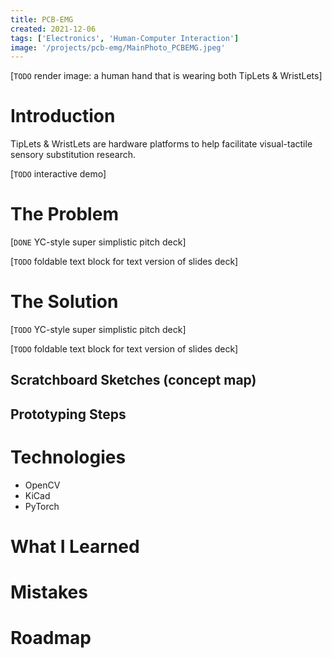 ```yaml
---
title: PCB-EMG
created: 2021-12-06
tags: ['Electronics', 'Human-Computer Interaction']
image: '/projects/pcb-emg/MainPhoto_PCBEMG.jpeg'
---
```


[`TODO` render image: a human hand that is wearing both TipLets & WristLets]

# Introduction

TipLets & WristLets are hardware platforms to help facilitate visual-tactile sensory substitution research.

[`TODO` interactive demo]

# The Problem

[`DONE` YC-style super simplistic pitch deck]

[`TODO` foldable text block for text version of slides deck]

# The Solution

[`TODO` YC-style super simplistic pitch deck]

[`TODO` foldable text block for text version of slides deck]

## Scratchboard Sketches (concept map)

## Prototyping Steps

# Technologies

- OpenCV
- KiCad
- PyTorch

# What I Learned

# Mistakes

# Roadmap

